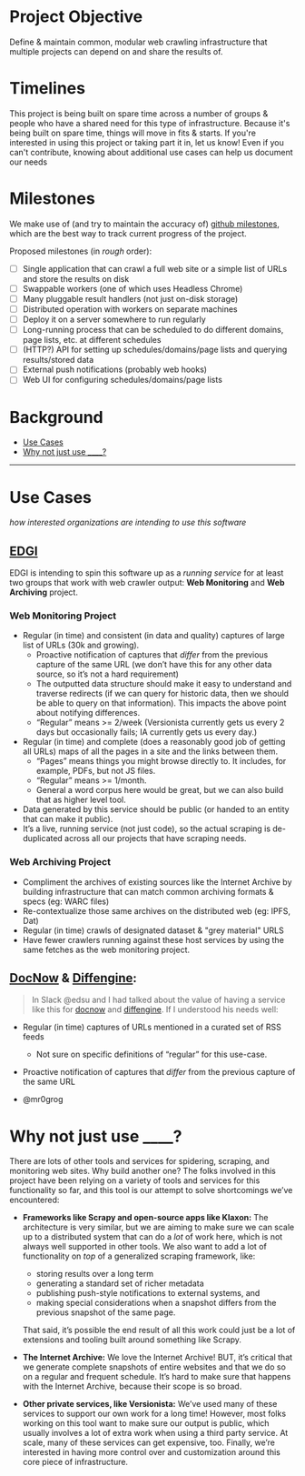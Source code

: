
# Project Objective
Define & maintain common, modular web crawling infrastructure that multiple projects can depend on and share the results of.

# Timelines
This project is being built on spare time across a number of groups & people who have a shared need for this type of infrastructure. Because it's being built on spare time, things will move in fits & starts. If you're interested in using this project or taking part it in, let us know! Even if you can't contribute, knowing about additional use cases can help us document our needs

# Milestones
We make use of (and try to maintain the accuracy of) [github milestones](https://github.com/qri-io/walk/milestones), which are the best way to track current progress of the project.

Proposed milestones (in *rough* order):

- [ ] Single application that can crawl a full web site or a simple list of URLs and store the results on disk
- [ ] Swappable workers (one of which uses Headless Chrome)
- [ ] Many pluggable result handlers (not just on-disk storage)
- [ ] Distributed operation with workers on separate machines
- [ ] Deploy it on a server somewhere to run regularly
- [ ] Long-running process that can be scheduled to do different domains, page lists, etc. at different schedules
- [ ] (HTTP?) API for setting up schedules/domains/page lists and querying results/stored data
- [ ] External push notifications (probably web hooks)
- [ ] Web UI for configuring schedules/domains/page lists

# Background

- [Use Cases](#use-cases)
- [Why not just use ____?](#why-not-just-use-____)

** **

# Use Cases
_how interested organizations are intending to use this software_

## [EDGI](https://envirodatagov.org)
EDGI is intending to spin this software up as a _running service_ for at least two groups that work with web crawler output: **Web Monitoring** and **Web Archiving** project.

### Web Monitoring Project
- Regular (in time) and consistent (in data and quality) captures of large list of URLs (30k and growing).
    - Proactive notification of captures that *differ* from the previous capture of the same URL (we don’t have this for any other data source, so it’s not a hard requirement)
    - The outputted data structure should make it easy to understand and traverse redirects (if we can query for historic data, then we should be able to query on that information). This impacts the above point about notifying differences.
    - “Regular” means >= 2/week (Versionista currently gets us every 2 days but occasionally fails; IA currently gets us every day.)
- Regular (in time) and complete (does a reasonably good job of getting all URLs) maps of all the pages in a site and the links between them.
    - “Pages” means things you might browse directly to. It includes, for example, PDFs, but not JS files.
    - “Regular” means >= 1/month.
    - General a word corpus here would be great, but we can also build that as higher level tool.
- Data generated by this service should be public (or handed to an entity that can make it public).
- It’s a live, running service (not just code), so the actual scraping is de-duplicated across all our projects that have scraping needs.

### Web Archiving Project
- Compliment the archives of existing sources like the Internet Archive by building infrastructure that can match common archiving formats & specs (eg: WARC files)
- Re-contextualize those same archives on the distributed web (eg: IPFS, Dat)
- Regular (in time) crawls of designated dataset & "grey material" URLS
- Have fewer crawlers running against these host services by using the same fetches as the web monitoring project.

## [DocNow](https://github.com/DocNow) & [Diffengine](https://github.com/DocNow/diffengine):

> In Slack @edsu and I had talked about the value of having a service like this for [docnow](https://github.com/DocNow) and [diffengine](https://github.com/DocNow/diffengine). If I understood his needs well:
- Regular (in time) captures of URLs mentioned in a curated set of RSS feeds
    - Not sure on specific definitions of “regular” for this use-case.
- Proactive notification of captures that *differ* from the previous capture of the same URL

- @mr0grog

# Why not just use ____?

There are lots of other tools and services for spidering, scraping, and monitoring web sites. Why build another one? The folks involved in this project have been relying on a variety of tools and services for this functionality so far, and this tool is our attempt to solve shortcomings we’ve encountered:

- **Frameworks like Scrapy and open-source apps like Klaxon:** The architecture is very similar, but we are aiming to make sure we can scale up to a distributed system that can do a *lot* of work here, which is not always well supported in other tools. We also want to add a lot of functionality on *top* of a generalized scraping framework, like:
    - storing results over a long term
    - generating a standard set of richer metadata
    - publishing push-style notifications to external systems, and
    - making special considerations when a snapshot differs from the previous snapshot of the same page.

    That said, it’s possible the end result of all this work could just be a lot of extensions and tooling built around something like Scrapy.

- **The Internet Archive:** We love the Internet Archive! BUT, it’s critical that we generate complete snapshots of entire websites and that we do so on a regular and frequent schedule. It’s hard to make sure that happens with the Internet Archive, because their scope is so broad.

- **Other private services, like Versionista:** We’ve used many of these services to support our own work for a long time! However, most folks working on this tool want to make sure our output is public, which usually involves a lot of extra work when using a third party service. At scale, many of these services can get expensive, too. Finally, we’re interested in having more control over and customization around this core piece of infrastructure.
